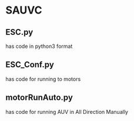 <h1>SAUVC</h1>

<h2>ESC.py</h2>
  <p>has code in python3 format</p>
<h2>ESC_Conf.py</h2>
  <p>has code for running to motors</p>
<h2>motorRunAuto.py</h2>
  <p>has code for running AUV in All Direction Manually</p>
